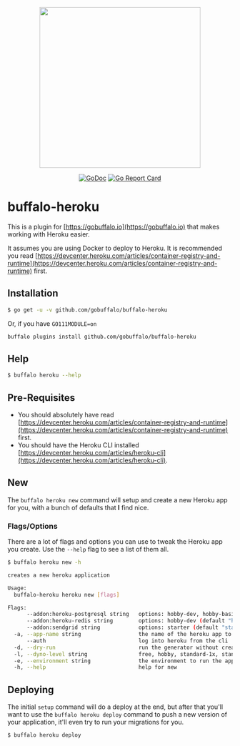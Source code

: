 <p align="center"><img src="https://github.com/gobuffalo/buffalo/blob/main/logo.svg" width="360"></p>

<p align="center">
<a href="https://godoc.org/github.com/gobuffalo/buffalo-heroku"><img src="https://godoc.org/github.com/gobuffalo/buffalo-heroku?status.svg" alt="GoDoc" /></a>
<a href="https://goreportcard.com/report/github.com/gobuffalo/buffalo-heroku"><img src="https://goreportcard.com/badge/github.com/gobuffalo/buffalo-heroku" alt="Go Report Card" /></a>
</p>

# buffalo-heroku

This is a plugin for [https://gobuffalo.io](https://gobuffalo.io) that makes working with Heroku easier.

It assumes you are using Docker to deploy to Heroku. It is recommended you read [https://devcenter.heroku.com/articles/container-registry-and-runtime](https://devcenter.heroku.com/articles/container-registry-and-runtime) first.

## Installation

```bash
$ go get -u -v github.com/gobuffalo/buffalo-heroku
```

Or, if you have `GO111MODULE=on`

```bash
buffalo plugins install github.com/gobuffalo/buffalo-heroku
```

## Help

```bash
$ buffalo heroku --help
```

## Pre-Requisites

* You should absolutely have read [https://devcenter.heroku.com/articles/container-registry-and-runtime](https://devcenter.heroku.com/articles/container-registry-and-runtime) first.
* You should have the Heroku CLI installed [https://devcenter.heroku.com/articles/heroku-cli](https://devcenter.heroku.com/articles/heroku-cli).

## New

The `buffalo heroku new` command will setup and create a new Heroku app for you, with a bunch of defaults that **I** find nice.

### Flags/Options

There are a lot of flags and options you can use to tweak the Heroku app you create. Use the `--help` flag to see a list of them all.

```bash
$ buffalo heroku new -h

creates a new heroku application

Usage:
  buffalo-heroku heroku new [flags]

Flags:
      --addon:heroku-postgresql string   options: hobby-dev, hobby-basic, standard-0 (default "hobby-dev")
      --addon:heroku-redis string        options: hobby-dev (default "hobby-dev")
      --addon:sendgrid string            options: starter (default "starter")
  -a, --app-name string                  the name of the heroku app to deploy
      --auth                             log into heroku from the cli
  -d, --dry-run                          run the generator without creating files or running commands
  -l, --dyno-level string                free, hobby, standard-1x, standard-2x (default "free")
  -e, --environment string               the environment to run the application in (default "production")
  -h, --help                             help for new
```

## Deploying

The initial `setup` command will do a deploy at the end, but after that you'll want to use the `buffalo heroku deploy` command to push a new version of your application, it'll even try to run your migrations for you.

```bash
$ buffalo heroku deploy
```

